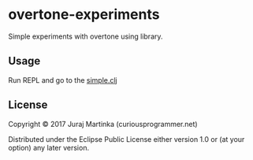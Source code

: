 # overtone-experiments

Simple experiments with overtone using library.


## Usage

Run REPL and go to the [simple.clj](src/overtone_experiments/simple.clj)


## License

Copyright © 2017 Juraj Martinka (curiousprogrammer.net)

Distributed under the Eclipse Public License either version 1.0 or (at
your option) any later version.
